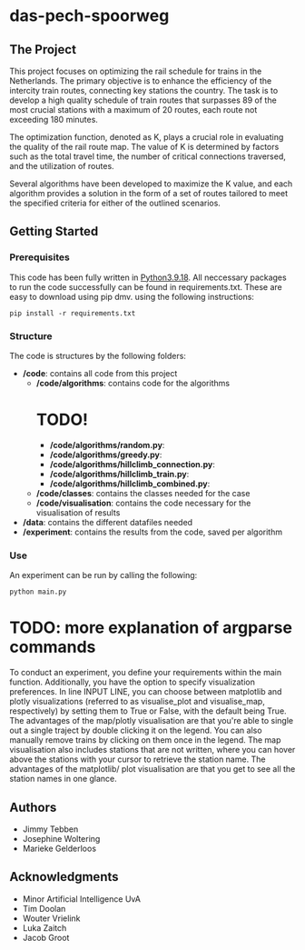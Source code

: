 # das-pech-spoorweg

## The Project

This project focuses on optimizing the rail schedule for trains in the Netherlands. The primary objective is to enhance the efficiency of the intercity train routes, connecting key stations the country. The task is to develop a high quality schedule of train routes that surpasses 89 of the most crucial stations with a maximum of 20 routes, each route not exceeding 180 minutes. 

The optimization function, denoted as K, plays a crucial role in evaluating the quality of the rail route map. The value of K is determined by factors such as the total travel time, the number of critical connections traversed, and the utilization of routes. 

Several algorithms have been developed to maximize the K value, and each algorithm provides a solution in the form of a set of routes tailored to meet the specified criteria for either of the outlined scenarios. 


## Getting Started

### Prerequisites

This code has been fully written in [Python3.9.18](https://www.python.org/downloads/). All neccessary packages to run the code successfully can be found in requirements.txt. These are easy to download using pip dmv. using the following instructions:

```
pip install -r requirements.txt
```

### Structure

The code is structures by the following folders:

- **/code**: contains all code from this project
  - **/code/algorithms**: contains code for the algorithms
    # TODO!
    - **/code/algorithms/random.py**:
    - **/code/algorithms/greedy.py**:
    - **/code/algorithms/hillclimb_connection.py**:
    - **/code/algorithms/hillclimb_train.py**:
    - **/code/algorithms/hillclimb_combined.py**:
  - **/code/classes**: contains the classes needed for the case
  - **/code/visualisation**: contains the code necessary for the visualisation of results
- **/data**: contains the different datafiles needed
- **/experiment**: contains the results from the code, saved per algorithm


### Use

An experiment can be run by calling the following:

```
python main.py
```

# TODO: more explanation of argparse commands
To conduct an experiment, you define your requirements within the main function. Additionally, you have the option to specify visualization preferences. In line INPUT LINE, you can choose between matplotlib and plotly visualizations (referred to as visualise_plot and visualise_map, respectively) by setting them to True or False, with the default being True. The advantages of the map/plotly visualisation are that you're able to single out a single traject by double clicking it on the legend. You can also manually remove trains by clicking on them once in the legend. The map visualisation also includes stations that are not written, where you can hover above the stations with your cursor to retrieve the station name. The advantages of the matplotlib/ plot visualisation are that you get to see all the station names in one glance.


## Authors

* Jimmy Tebben
* Josephine Woltering
* Marieke Gelderloos

## Acknowledgments 

* Minor Artificial Intelligence UvA
* Tim Doolan 
* Wouter Vrielink
* Luka Zaitch
* Jacob Groot